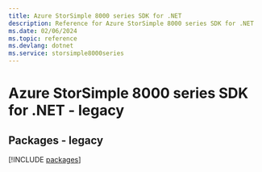 ```yaml
---
title: Azure StorSimple 8000 series SDK for .NET
description: Reference for Azure StorSimple 8000 series SDK for .NET
ms.date: 02/06/2024
ms.topic: reference
ms.devlang: dotnet
ms.service: storsimple8000series
---
```

# Azure StorSimple 8000 series SDK for .NET - legacy
## Packages - legacy
[!INCLUDE [packages](storsimple-8000-series-index.md)]